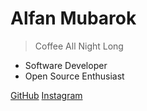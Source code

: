 # Alfan Mubarok

> Coffee All Night Long

* Software Developer
* Open Source Enthusiast

[GitHub](https://github.com/iammobarok)
[Instagram](https://instagram.com/iammobarok)
